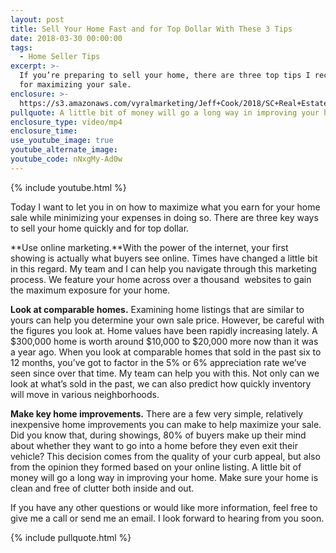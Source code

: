 ```yaml
---
layout: post
title: Sell Your Home Fast and for Top Dollar With These 3 Tips
date: 2018-03-30 00:00:00
tags:
  - Home Seller Tips
excerpt: >-
  If you’re preparing to sell your home, there are three top tips I recommend
  for maximizing your sale.
enclosure: >-
  https://s3.amazonaws.com/vyralmarketing/Jeff+Cook/2018/SC+Real+Estate+Agent-+How+to+Maximize+Your+Listing+Price.mp4
pullquote: A little bit of money will go a long way in improving your home.
enclosure_type: video/mp4
enclosure_time:
use_youtube_image: true
youtube_alternate_image:
youtube_code: nNxgMy-Ad0w
---
```


{% include youtube.html %}

Today I want to let you in on how to maximize what you earn for your home sale while minimizing your expenses in doing so. There are three key ways to sell your home quickly and for top dollar.

**Use online marketing.**With the power of the internet, your first showing is actually what buyers see online. Times have changed a little bit in this regard. My team and I can help you navigate through this marketing process. We feature your home across over a thousand  websites to gain the maximum exposure for your home.

**Look at comparable homes.** Examining home listings that are similar to yours can help you determine your own sale price. However, be careful with the figures you look at. Home values have been rapidly increasing lately. A $300,000 home is worth around $10,000 to $20,000 more now than it was a year ago. When you look at comparable homes that sold in the past six to 12 months, you’ve got to factor in the 5% or 6% appreciation rate we’ve seen since over that time. My team can help you with this. Not only can we look at what’s sold in the past, we can also predict how quickly inventory will move in various neighborhoods.

**Make key home improvements.** There are a few very simple, relatively inexpensive home improvements you can make to help maximize your sale. Did you know that, during showings, 80% of buyers make up their mind about whether they want to go into a home before they even exit their vehicle? This decision comes from the quality of your curb appeal, but also from the opinion they formed based on your online listing. A little bit of money will go a long way in improving your home. Make sure your home is clean and free of clutter both inside and out.

If you have any other questions or would like more information, feel free to give me a call or send me an email. I look forward to hearing from you soon.

{% include pullquote.html %}